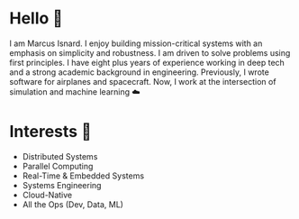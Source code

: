 # Hello  🤝
I am Marcus Isnard. I enjoy building mission-critical systems with an emphasis on simplicity and robustness. I am driven to solve problems using first principles. I have eight plus years of experience working in deep tech and a strong academic background in engineering. Previously, I wrote software for airplanes and spacecraft. Now, I work at the intersection of simulation and machine learning ☁️

# Interests 🚀
- Distributed Systems
- Parallel Computing
- Real-Time & Embedded Systems
- Systems Engineering
- Cloud-Native
- All the Ops (Dev, Data, ML)
